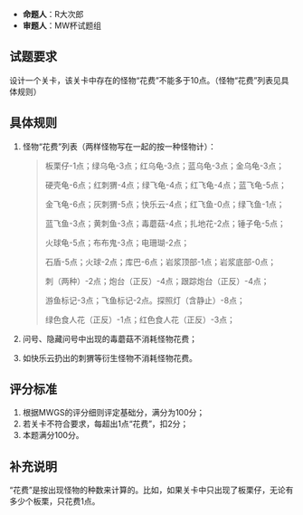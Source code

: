 - **命题人**：R大次郎
- **审题人**：MW杯试题组

## 试题要求
设计一个关卡，该关卡中存在的怪物“花费”不能多于10点。（怪物“花费”列表见具体规则）

## 具体规则
1. 怪物“花费”列表（两样怪物写在一起的按一种怪物计）：

    > 板栗仔-1点；绿乌龟-3点；红乌龟-3点；蓝乌龟-3点；金乌龟-3点；
    >
    > 硬壳龟-6点；红刺猬-4点；绿飞龟-4点；红飞龟-4点；蓝飞龟-5点；
    >
    > 金飞龟-6点；灰刺猬-5点；快乐云-4点；红飞鱼-0点；绿飞鱼-1点；
    >
    > 蓝飞鱼-3点；黄刺鱼-3点；毒蘑菇-4点；扎地花-2点；锤子龟-5点；
    >
    > 火球龟-5点；布布鬼-3点；电珊瑚-2点；
    >
    > 石盾-5点；火球-2点；库巴-6点；岩浆顶部-1点；岩浆底部-0点；
    >
    > 刺（两种）-2点；炮台（正反）-4点；跟踪炮台（正反）-4点；
    >
    > 游鱼标记-3点；飞鱼标记-2点。探照灯（含静止）-8点；
    >
    > 绿色食人花（正反）-1点；红色食人花（正反）-3点；

2. 问号、隐藏问号中出现的毒蘑菇不消耗怪物花费；
3. 如快乐云扔出的刺猬等衍生怪物不消耗怪物花费。

## 评分标准

1. 根据MWGS的评分细则评定基础分，满分为100分；
2. 若关卡不符合要求，每超出1点“花费”，扣2分；
3. 本题满分100分。

## 补充说明

“花费”是按出现怪物的种数来计算的。比如，如果关卡中只出现了板栗仔，无论有多少个板栗，只花费1点。